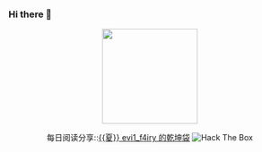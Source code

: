 ### Hi there 👋

<p align="center">
<img src="https://media.giphy.com/media/MeJgB3yMMwIaHmKD4z/giphy.gif" width="170px">
</p>



<p align="center">
  每日阅读分享::<a href="https://t.me/evi1_f4iry">{{夏}} evi1_f4iry 的乾坤袋</a>
<img src="http://www.hackthebox.eu/badge/image/454091" alt="Hack The Box">
</p>

